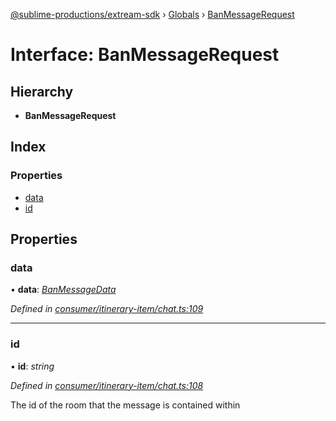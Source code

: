 [@sublime-productions/extream-sdk](../README.md) › [Globals](../globals.md) › [BanMessageRequest](banmessagerequest.md)

# Interface: BanMessageRequest

## Hierarchy

* **BanMessageRequest**

## Index

### Properties

* [data](banmessagerequest.md#data)
* [id](banmessagerequest.md#id)

## Properties

###  data

• **data**: *[BanMessageData](banmessagedata.md)*

*Defined in [consumer/itinerary-item/chat.ts:109](https://github.com/Extream-SaaS/ex-sdk/blob/2aed8a2/src/consumer/itinerary-item/chat.ts#L109)*

___

###  id

• **id**: *string*

*Defined in [consumer/itinerary-item/chat.ts:108](https://github.com/Extream-SaaS/ex-sdk/blob/2aed8a2/src/consumer/itinerary-item/chat.ts#L108)*

The id of the room that the message is contained within
